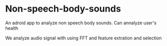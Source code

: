 # Non-speech-body-sounds
An adroid app to analyze non speech body sounds. Can annalyze user's health

We analyze audio signal with using FFT and feature extration and selection
